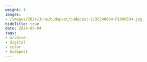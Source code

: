 ```yaml
---
weight: 1
images:
- /images/2024/June/budapest/budapest-1/20240604-P1090594.jpg
hideTitle: true
date: 2024-06-04
tags:
- archive
- digital
- color
- budapest
---
```


